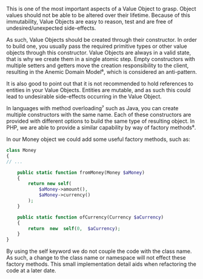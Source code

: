 This is one of the most important aspects of a Value Object to grasp. Object values should not be able to be altered over their lifetime. Because of this immutability, Value Objects are easy to reason, test and are free of undesired/unexpected side-effects.

As such, Value Objects should be created through their constructor. In order to build one, you usually pass the required primitive types or other value objects through this constructor. Value Objects are always in a valid state, that is why we create them in a single atomic step. Empty constructors with multiple setters and getters move the creation responsibility to the client, resulting in the Anemic Domain Model⁶, which is considered an anti-pattern.

It is also good to point out that it is not recommended to hold references to entities in your Value Objects. Entities are mutable, and as such this could lead to undesirable side-effects occurring in the Value Object.

In languages with method overloading⁷ such as Java, you can create multiple constructors with the same name. Each of these constructors are provided with different options to build the same type of resulting object. In PHP, we are able to provide a similar capability by way of factory methods⁸.

In our Money object we could add some useful factory methods, such as:



```php
class Money
{
// ...

    public static function fromMoney(Money $aMoney)
    {
        return new self(
            $aMoney->amount(),
            $aMoney->currency()
        );
    }

    public static function ofCurrency(Currency $aCurrency)
    {
        return  new  self(0,  $aCurrency);
    }
}
```



By using the self keyword we do not couple the code with the class name. As such, a change to the class name or namespace will not effect these factory methods. This small implementation detail aids when refactoring the code at a later date.



